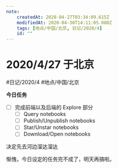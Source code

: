 ```yaml
---
note:
    createdAt: 2020-04-27T03:34:09.615Z
    modifiedAt: 2020-04-30T14:11:05.080Z
    tags: [地点/中国/北京, 日记/2020/4]
    id: ""
---
```

# 2020/4/27 于北京
#日记/2020/4 #地点/中国/北京  

**今日任务**
* [ ] 完成前端以及后端的 Explore 部分
  * [ ] Query notebooks
  * [ ] Publish/Unpublish notebooks
  * [ ] Star/Unstar notebooks
  * [ ] Download/Open notebooks

<!-- @timer "date":"Mon Apr 27 2020 11:35:07 GMT+0800 (China Standard Time)" -->
决定先去河边溜达溜达

<!-- @timer "date":"Mon Apr 27 2020 22:10:58 GMT+0800 (China Standard Time)" -->
惭愧，今日设定的任务完不成了，明天再搞啦。